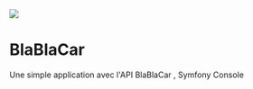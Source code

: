 <img src='https://d1ovtcjitiy70m.cloudfront.net/vi-1/images/blablacar-ridesharing-logo.svg' />


# BlaBlaCar


Une simple application avec l'API BlaBlaCar , Symfony Console 

